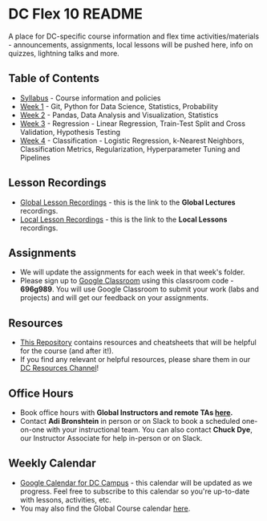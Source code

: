 # DC Flex 10 README

A place for DC-specific course information and flex time activities/materials - announcements, assignments, local lessons will be pushed here, info on quizzes, lightning talks and more.

## Table of Contents

-   [Syllabus](./Syllabus) - Course information and policies
-   [Week 1](./01-Week) - Git, Python for Data Science, Statistics, Probability
-   [Week 2](./02-Week) - Pandas, Data Analysis and Visualization, Statistics
-   [Week 3](./03-Week) - Regression - Linear Regression, Train-Test Split and Cross Validation, Hypothesis Testing
-   [Week 4](./04-Week) - Classification - Logistic Regression, k-Nearest Neighbors, Classification Metrics, Regularization, Hyperparameter Tuning and Pipelines

## Lesson Recordings

-   [Global Lesson Recordings](https://git.generalassemb.ly/DSI-US-10/course-info/blob/master/recordings.md) - this is the link to the **Global Lectures** recordings.
-   [Local Lesson Recordings](https://www.youtube.com/playlist?list=PLD2G5Mz82iK76j_XWAyfuAYeRd6wB-Ipk) - this is the link to the **Local Lessons** recordings.

## Assignments

-   We will update the assignments for each week in that week's folder.
- Please sign up to [Google Classroom](https://classroom.google.com/) using this classroom code - **696g989**. You will use Google Classroom to submit your work (labs and projects) and will get our feedback on your assignments.


## Resources

-   [This Repository](https://git.generalassemb.ly/AdiBro/Resources) contains resources and cheatsheets that will be helpful for the course (and after it!).
-   If you find any relevant or helpful resources, please share them in our [DC Resources Channel](https://ga-students.slack.com/archives/CRFA90T5M)!

## Office Hours

- Book office hours with **Global Instructors and remote TAs [here](https://git.generalassemb.ly/DSI-US-10/course-info/wiki/Office-Hours).**
- Contact **Adi Bronshtein** in person or on Slack to book a scheduled one-on-one with your instructional team. You can also contact **Chuck Dye**, our Instructor Associate for help in-person or on Slack.

## Weekly Calendar

-   [Google Calendar for DC Campus](https://calendar.google.com/calendar?cid=Z2VuZXJhbGFzc2VtYi5seV9jbGFzc3Jvb21jNjIzY2NhNkBncm91cC5jYWxlbmRhci5nb29nbGUuY29t) - this calendar will be updated as we progress. Feel free to subscribe to this calendar so you're up-to-date with lessons, activities, etc.
-   You may also find the Global Course calendar [here](https://git.generalassemb.ly/DSI-US-10/course-info).

